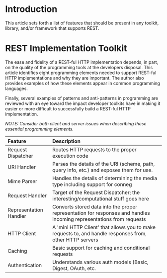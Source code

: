 # Introduction #
This article sets forth a list of features that should be present in any toolkit, library, and/or framework that supports REST.

# REST Implementation Toolkit #

The ease and fidelity of a REST-ful HTTP implementation depends, in part, on the quality of the programming tools at the developers disposal. This article identifies eight programming elements needed to support REST-ful HTTP implementations and why they are important. The author also provides examples of how these elements appear in common programming languages.

Finally, several examples of patterns and anti-patterns in programming are reviewed with an eye toward the impact developer toolkits have in making it easier or more difficult to successfully build a REST-ful HTTP implementation.

_NOTE: Consider both client and server issues when describing these essential programming elements._

| **Feature** | **Description** |
|:------------|:----------------|
| Request Dispatcher | Routes HTTP requests to the proper execution code |
|  URI Handler | Parses the details of the URI (scheme, path, query info, etc.) and exposes them for use. |
| Mime Parser | Handles the details of determining the media type including support for conneg |
| Request Handler | Target of the Request Dispatcher; the interesting/computational stuff goes here |
| Representation Handler | Converts stored data into the proper representation for responses and handles incoming representations from requests |
| HTTP Client | A 'mini HTTP Client' that allows you to make requests to, and handle responses from, other HTTP servers |
| Caching     | Basic support for caching and conditional requests |
| Authentication | Understands various auth models (Basic, Digest, OAuth, etc. |